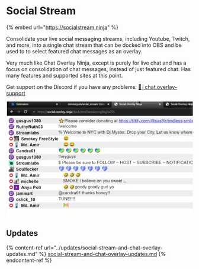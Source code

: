 # Social Stream

{% embed url="https://socialstream.ninja" %}

Consolidate your live social messaging streams, including Youtube, Twitch, and more, into a single chat stream that can be docked into OBS and be used to to select featured chat messages as an overlay.

Very much like Chat Overlay Ninja, except is purely for live chat and has a focus on consolidation of chat messages, instead of just featured chat. Has many features and supported sites at this point.

Get support on the Discord if you have any problems: [💬│chat․overlay-support](https://discord.gg/6Wbu848w94)

![](<../.gitbook/assets/image (98) (1) (1) (1).png>)

## Updates

{% content-ref url="../updates/social-stream-and-chat-overlay-updates.md" %}
[social-stream-and-chat-overlay-updates.md](../updates/social-stream-and-chat-overlay-updates.md)
{% endcontent-ref %}
